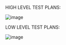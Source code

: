 
HIGH LEVEL TEST PLANS:

![image](https://user-images.githubusercontent.com/85006836/157016182-045783e6-22eb-484c-9068-f76737cc22ff.png)



LOW LEVEL TEST PLANS:

![image](https://user-images.githubusercontent.com/85006836/157015082-cb0f2fff-7d36-41e7-88bd-ef6e2a2c4457.png)

